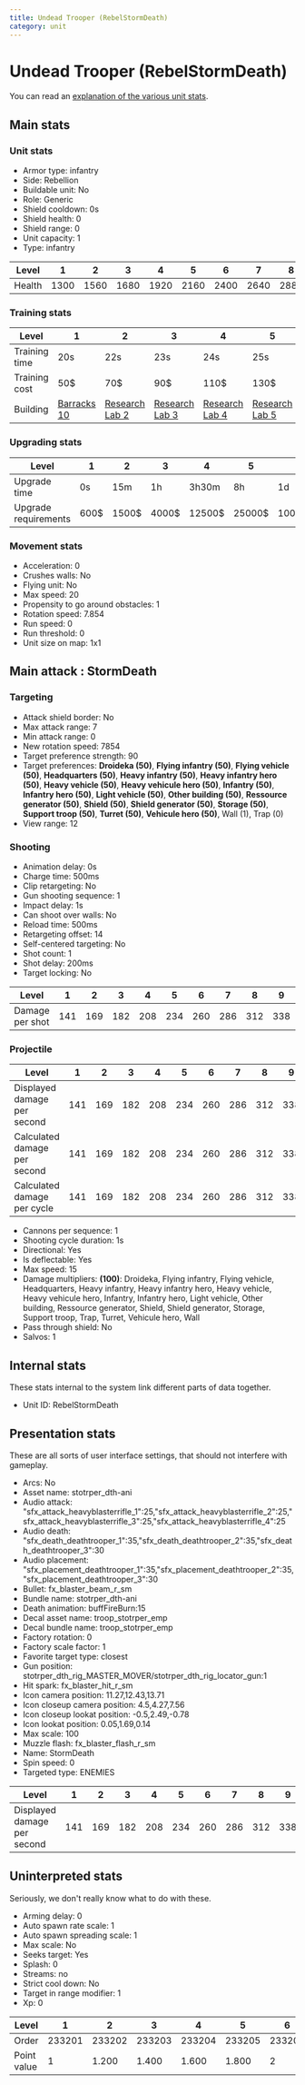 ```yaml
---
title: Undead Trooper (RebelStormDeath)
category: unit
---
```


# Undead Trooper (RebelStormDeath)

You can read an [explanation  of the various unit stats](unitexplained.md).

## Main stats

### Unit stats

  * Armor type: infantry
  * Side: Rebellion
  * Buildable unit: No
  * Role: Generic
  * Shield cooldown: 0s
  * Shield health: 0
  * Shield range: 0
  * Unit capacity: 1
  * Type: infantry

|Level |1   |2   |3   |4   |5   |6   |7   |8   |9   |10  |
|------|----|----|----|----|----|----|----|----|----|----|
|Health|1300|1560|1680|1920|2160|2400|2640|2880|3120|3600|


### Training stats

|Level        |1                                |2                                     |3                                     |4                                     |5                                     |6                                     |7                                     |8                                     |9                                     |10                                     |
|-------------|---------------------------------|--------------------------------------|--------------------------------------|--------------------------------------|--------------------------------------|--------------------------------------|--------------------------------------|--------------------------------------|--------------------------------------|---------------------------------------|
|Training time|20s                              |22s                                   |23s                                   |24s                                   |25s                                   |26s                                   |27s                                   |28s                                   |29s                                   |30s                                    |
|Training cost|50$                              |70$                                   |90$                                   |110$                                  |130$                                  |150$                                  |170$                                  |190$                                  |210$                                  |230$                                   |
|Building     |[Barracks 10](rebelBarracks.html)|[Research Lab 2](rebelOffenseLab.html)|[Research Lab 3](rebelOffenseLab.html)|[Research Lab 4](rebelOffenseLab.html)|[Research Lab 5](rebelOffenseLab.html)|[Research Lab 6](rebelOffenseLab.html)|[Research Lab 7](rebelOffenseLab.html)|[Research Lab 8](rebelOffenseLab.html)|[Research Lab 9](rebelOffenseLab.html)|[Research Lab 10](rebelOffenseLab.html)|


### Upgrading stats

|Level               |1   |2    |3    |4     |5     |6      |7      |8      |9       |10      |
|--------------------|----|-----|-----|------|------|-------|-------|-------|--------|--------|
|Upgrade time        |0s  |15m  |1h   |3h30m |8h    |1d     |2d     |3d12h  |5d      |1w1d    |
|Upgrade requirements|600$|1500$|4000$|12500$|25000$|100000$|160000$|320000$|1000000$|1750000$|


### Movement stats

  * Acceleration: 0
  * Crushes walls: No
  * Flying unit: No
  * Max speed: 20
  * Propensity to go around obstacles: 1
  * Rotation speed: 7.854
  * Run speed: 0
  * Run threshold: 0
  * Unit size on map: 1x1

## Main attack : StormDeath

### Targeting

  * Attack shield border: No
  * Max attack range: 7
  * Min attack range: 0
  * New rotation speed: 7854
  * Target preference strength: 90
  * Target preferences: **Droideka (50)**, **Flying infantry (50)**, **Flying vehicle (50)**, **Headquarters (50)**, **Heavy infantry (50)**, **Heavy infantry hero (50)**, **Heavy vehicle (50)**, **Heavy vehicule hero (50)**, **Infantry (50)**, **Infantry hero (50)**, **Light vehicle (50)**, **Other building (50)**, **Ressource generator (50)**, **Shield (50)**, **Shield generator (50)**, **Storage (50)**, **Support troop (50)**, **Turret (50)**, **Vehicule hero (50)**, Wall (1), Trap (0)
  * View range: 12

### Shooting

  * Animation delay: 0s
  * Charge time: 500ms
  * Clip retargeting: No
  * Gun shooting sequence: 1
  * Impact delay: 1s
  * Can shoot over walls: No
  * Reload time: 500ms
  * Retargeting offset: 14
  * Self-centered targeting: No
  * Shot count: 1
  * Shot delay: 200ms
  * Target locking: No

|Level          |1  |2  |3  |4  |5  |6  |7  |8  |9  |10 |
|---------------|---|---|---|---|---|---|---|---|---|---|
|Damage per shot|141|169|182|208|234|260|286|312|338|390|


### Projectile

|Level                       |1  |2  |3  |4  |5  |6  |7  |8  |9  |10 |
|----------------------------|---|---|---|---|---|---|---|---|---|---|
|Displayed damage per second |141|169|182|208|234|260|286|312|338|390|
|Calculated damage per second|141|169|182|208|234|260|286|312|338|390|
|Calculated damage per cycle |141|169|182|208|234|260|286|312|338|390|


  * Cannons per sequence: 1
  * Shooting cycle duration: 1s
  * Directional: Yes
  * Is deflectable: Yes
  * Max speed: 15
  * Damage multipliers: **(100)**: Droideka, Flying infantry, Flying vehicle, Headquarters, Heavy infantry, Heavy infantry hero, Heavy vehicle, Heavy vehicule hero, Infantry, Infantry hero, Light vehicle, Other building, Ressource generator, Shield, Shield generator, Storage, Support troop, Trap, Turret, Vehicule hero, Wall
  * Pass through shield: No
  * Salvos: 1

## Internal stats

These stats internal to the system link different parts of data together.

  * Unit ID: RebelStormDeath

## Presentation stats

These are all sorts of user interface settings, that should not interfere with gameplay.

  * Arcs: No
  * Asset name: stotrper_dth-ani
  * Audio attack: "sfx_attack_heavyblasterrifle_1":25,"sfx_attack_heavyblasterrifle_2":25,"sfx_attack_heavyblasterrifle_3":25,"sfx_attack_heavyblasterrifle_4":25
  * Audio death: "sfx_death_deathtrooper_1":35,"sfx_death_deathtrooper_2":35,"sfx_death_deathtrooper_3":30
  * Audio placement: "sfx_placement_deathtrooper_1":35,"sfx_placement_deathtrooper_2":35,"sfx_placement_deathtrooper_3":30
  * Bullet: fx_blaster_beam_r_sm
  * Bundle name: stotrper_dth-ani
  * Death animation: buffFireBurn:15
  * Decal asset name: troop_stotrper_emp
  * Decal bundle name: troop_stotrper_emp
  * Factory rotation: 0
  * Factory scale factor: 1
  * Favorite target type: closest
  * Gun position: stotrper_dth_rig_MASTER_MOVER/stotrper_dth_rig_locator_gun:1
  * Hit spark: fx_blaster_hit_r_sm
  * Icon camera position: 11.27,12.43,13.71
  * Icon closeup camera position: 4.5,4.27,7.56
  * Icon closeup lookat position: -0.5,2.49,-0.78
  * Icon lookat position: 0.05,1.69,0.14
  * Max scale: 100
  * Muzzle flash: fx_blaster_flash_r_sm
  * Name: StormDeath
  * Spin speed: 0
  * Targeted type: ENEMIES

|Level                      |1  |2  |3  |4  |5  |6  |7  |8  |9  |10 |
|---------------------------|---|---|---|---|---|---|---|---|---|---|
|Displayed damage per second|141|169|182|208|234|260|286|312|338|390|


## Uninterpreted stats

Seriously, we don't really know what to do with these.

  * Arming delay: 0
  * Auto spawn rate scale: 1
  * Auto spawn spreading scale: 1
  * Max scale: No
  * Seeks target: Yes
  * Splash: 0
  * Streams: no
  * Strict cool down: No
  * Target in range modifier: 1
  * Xp: 0

|Level      |1     |2     |3     |4     |5     |6     |7     |8     |9     |10    |
|-----------|------|------|------|------|------|------|------|------|------|------|
|Order      |233201|233202|233203|233204|233205|233206|233207|233208|233209|233210|
|Point value|1     |1.200 |1.400 |1.600 |1.800 |2     |2.200 |2.400 |2.600 |3     |


